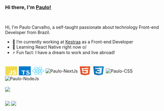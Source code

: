 ### Hi there, I'm [Paulo!](https://paulo-carvalho93.github.io)

<br />

Hi, I'm Paulo Carvalho, a self-taught passionate about technology Front-end Developer from Brazil.

- 🔭 I’m currently working at [Kestraa](https://www.kestraa.com.br/) as a Front-end Developer 
- 🌱 Learning React Native right now o/
- ⚡ Fun fact: I have a dream to work and live abroad!

<div style="display: inline_block"><br>
  <img align="center" alt="Paulo-Js" height="30" width="40" src="https://raw.githubusercontent.com/devicons/devicon/master/icons/javascript/javascript-plain.svg">
  <img align="center" alt="Paulo-Ts" height="30" width="40" src="https://raw.githubusercontent.com/devicons/devicon/master/icons/typescript/typescript-plain.svg">
  <img align="center" alt="Paulo-React" height="30" width="40" src="https://raw.githubusercontent.com/devicons/devicon/master/icons/react/react-original.svg">
  <img align="center" alt="Paulo-NextJs" height="30" width="40" src="https://cdn.jsdelivr.net/gh/devicons/devicon/icons/nextjs/nextjs-original.svg" />
  <img align="center" alt="Paulo-HTML" height="30" width="40" src="https://raw.githubusercontent.com/devicons/devicon/master/icons/html5/html5-original.svg">
  <img align="center" alt="Paulo-CSS" height="30" width="40" src="https://raw.githubusercontent.com/devicons/devicon/master/icons/css3/css3-original.svg">
  <img align="center" alt="Paulo-CSS" height="30" width="40" src="https://cdn.jsdelivr.net/gh/devicons/devicon/icons/sass/sass-original.svg" />
  <img align="center" alt="Paulo-NodeJs" height="30" width="40" src="https://cdn.jsdelivr.net/gh/devicons/devicon/icons/nodejs/nodejs-plain-wordmark.svg" />
</div><br>

<div>
  <a href="https://github.com/paulo-carvalho93">
  <img align="center" src="https://github-readme-stats.vercel.app/api/top-langs/?username=paulo-carvalho93&layout=compact&theme=radical" />
</div>
  
  ##
 
<div> 
    <a href="https://www.linkedin.com/in/paulo-carvalho93" target="_blank"><img src="https://img.shields.io/badge/-LinkedIn-%230077B5?style=for-the-badge&logo=linkedin&logoColor=white" target="_blank"></a> 
  <a href = "mailto:pauloej.carvalho@gmail.com"><img src="https://img.shields.io/badge/-Gmail-%23333?style=for-the-badge&logo=gmail&logoColor=white" target="_blank"></a>
</div>
